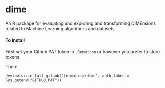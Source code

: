 
# dime
An R package for evaluating and exploring and transforming DIMEnsions related to Machine Learning algorithms and datasets

#### To Install
First set your Github PAT token in `.Renviron` or however you prefer to store tokens. 

Then:

```
devtools::install_github("termatico/dime", auth_token = Sys.getenv("GITHUB_PAT"))
```
